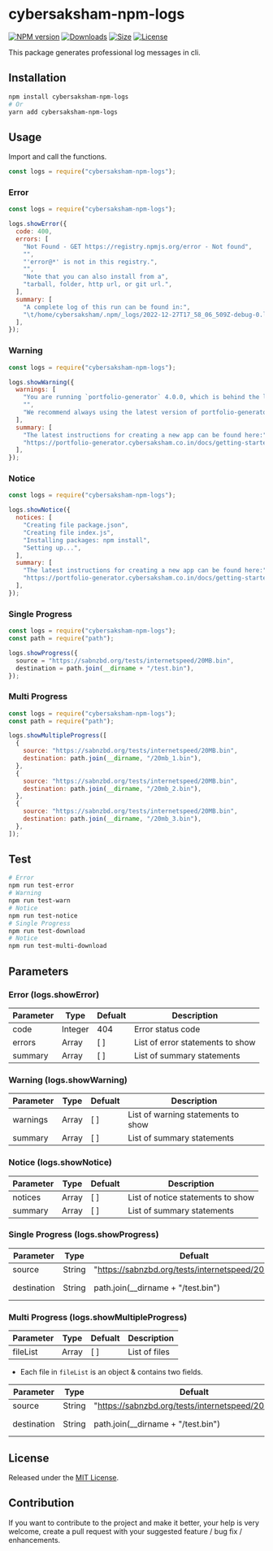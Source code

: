 # cybersaksham-npm-logs

[![NPM version][npm-image]][npm-url] [![Downloads][downloads-image]][npm-url]
[![Size][size-image]][npm-url] [![License][license-image]][npm-url]

[npm-url]: https://www.npmjs.com/package/cybersaksham-npm-logs
[downloads-image]: http://img.shields.io/npm/dm/cybersaksham-npm-logs.svg
[npm-image]: http://img.shields.io/npm/v/cybersaksham-npm-logs.svg
[size-image]: http://img.shields.io/bundlephobia/min/cybersaksham-npm-logs.svg
[license-image]: http://img.shields.io/npm/l/cybersaksham-npm-logs.svg

This package generates professional log messages in cli.

## Installation

```bash
npm install cybersaksham-npm-logs
# Or
yarn add cybersaksham-npm-logs
```

## Usage

Import and call the functions.

```js
const logs = require("cybersaksham-npm-logs");
```

### Error

```js
const logs = require("cybersaksham-npm-logs");

logs.showError({
  code: 400,
  errors: [
    "Not Found - GET https://registry.npmjs.org/error - Not found",
    "",
    "'error@*' is not in this registry.",
    "",
    "Note that you can also install from a",
    "tarball, folder, http url, or git url.",
  ],
  summary: [
    "A complete log of this run can be found in:",
    "\t/home/cybersaksham/.npm/_logs/2022-12-27T17_58_06_509Z-debug-0.log",
  ],
});
```

### Warning

```js
const logs = require("cybersaksham-npm-logs");

logs.showWarning({
  warnings: [
    "You are running `portfolio-generator` 4.0.0, which is behind the latest release (4.1.0).",
    "",
    "We recommend always using the latest version of portfolio-generator if possible.",
  ],
  summary: [
    "The latest instructions for creating a new app can be found here:",
    "https://portfolio-generator.cybersaksham.co.in/docs/getting-started/",
  ],
});
```

### Notice

```js
const logs = require("cybersaksham-npm-logs");

logs.showNotice({
  notices: [
    "Creating file package.json",
    "Creating file index.js",
    "Installing packages: npm install",
    "Setting up...",
  ],
  summary: [
    "The latest instructions for creating a new app can be found here:",
    "https://portfolio-generator.cybersaksham.co.in/docs/getting-started/",
  ],
});
```

### Single Progress

```js
const logs = require("cybersaksham-npm-logs");
const path = require("path");

logs.showProgress({
  source = "https://sabnzbd.org/tests/internetspeed/20MB.bin",
  destination = path.join(__dirname + "/test.bin"),
});
```

### Multi Progress

```js
const logs = require("cybersaksham-npm-logs");
const path = require("path");

logs.showMultipleProgress([
  {
    source: "https://sabnzbd.org/tests/internetspeed/20MB.bin",
    destination: path.join(__dirname, "/20mb_1.bin"),
  },
  {
    source: "https://sabnzbd.org/tests/internetspeed/20MB.bin",
    destination: path.join(__dirname, "/20mb_2.bin"),
  },
  {
    source: "https://sabnzbd.org/tests/internetspeed/20MB.bin",
    destination: path.join(__dirname, "/20mb_3.bin"),
  },
]);
```

## Test

```bash
# Error
npm run test-error
# Warning
npm run test-warn
# Notice
npm run test-notice
# Single Progress
npm run test-download
# Notice
npm run test-multi-download
```

## Parameters

### Error (logs.showError)

| Parameter | Type    | Defualt | Description                      |
| --------- | ------- | ------- | -------------------------------- |
| code      | Integer | 404     | Error status code                |
| errors    | Array   | [ ]     | List of error statements to show |
| summary   | Array   | [ ]     | List of summary statements       |

### Warning (logs.showWarning)

| Parameter | Type  | Defualt | Description                        |
| --------- | ----- | ------- | ---------------------------------- |
| warnings  | Array | [ ]     | List of warning statements to show |
| summary   | Array | [ ]     | List of summary statements         |

### Notice (logs.showNotice)

| Parameter | Type  | Defualt | Description                       |
| --------- | ----- | ------- | --------------------------------- |
| notices   | Array | [ ]     | List of notice statements to show |
| summary   | Array | [ ]     | List of summary statements        |

### Single Progress (logs.showProgress)

| Parameter   | Type   | Defualt                                            | Description      |
| ----------- | ------ | -------------------------------------------------- | ---------------- |
| source      | String | "https://sabnzbd.org/tests/internetspeed/20MB.bin" | Source URL       |
| destination | String | path.join(\_\_dirname + "/test.bin")               | Destination path |

### Multi Progress (logs.showMultipleProgress)

| Parameter | Type  | Defualt | Description   |
| --------- | ----- | ------- | ------------- |
| fileList  | Array | [ ]      | List of files |

- Each file in `fileList` is an object & contains two fields.

| Parameter   | Type   | Defualt                                            | Description      |
| ----------- | ------ | -------------------------------------------------- | ---------------- |
| source      | String | "https://sabnzbd.org/tests/internetspeed/20MB.bin" | Source URL       |
| destination | String | path.join(\_\_dirname + "/test.bin")               | Destination path |

## License

Released under the [MIT License](http://www.opensource.org/licenses/mit-license.php).

## Contribution

If you want to contribute to the project and make it better, your help is very welcome, create a pull request with your suggested feature / bug fix / enhancements.
